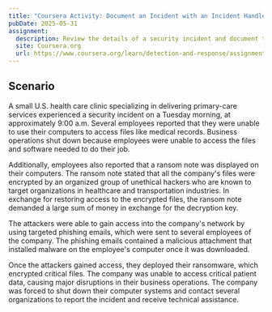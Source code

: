 ```yaml
---
title: "Coursera Activity: Document an Incident with an Incident Handler's Journal"
pubDate: 2025-05-31
assignment:
  description: Review the details of a security incident and document the incident using your incident handler's journal.
  site: Coursera.org
  url: https://www.coursera.org/learn/detection-and-response/assignment-submission/ghRgc/portfolio-activity-document-an-incident-with-an-incident-handlers-journal/attempt
---
```


## Scenario

A small U.S. health care clinic specializing in delivering primary-care services experienced a security incident on a Tuesday morning, at approximately 9:00 a.m. Several employees reported that they were unable to use their computers to access files like medical records. Business operations shut down because employees were unable to access the files and software needed to do their job.

Additionally, employees also reported that a ransom note was displayed on their computers. The ransom note stated that all the company's files were encrypted by an organized group of unethical hackers who are known to target organizations in healthcare and transportation industries. In exchange for restoring access to the encrypted files, the ransom note demanded a large sum of money in exchange for the decryption key. 

The attackers were able to gain access into the company's network by using targeted phishing emails, which were sent to several employees of the company. The phishing emails contained a malicious attachment that installed malware on the employee's computer once it was downloaded.

Once the attackers gained access, they deployed their ransomware, which encrypted critical files. The company was unable to access critical patient data, causing major disruptions in their business operations. The company was forced to shut down their computer systems and contact several organizations to report the incident and receive technical assistance.